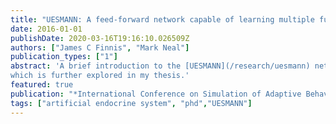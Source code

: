 ```yaml
---
title: "UESMANN: A feed-forward network capable of learning multiple functions"
date: 2016-01-01
publishDate: 2020-03-16T19:16:10.026509Z
authors: ["James C Finnis", "Mark Neal"]
publication_types: ["1"]
abstract: 'A brief introduction to the [UESMANN](/research/uesmann) network
which is further explored in my thesis.'
featured: true
publication: "*International Conference on Simulation of Adaptive Behavior*"
tags: ["artificial endocrine system", "phd","UESMANN"]
---
```


